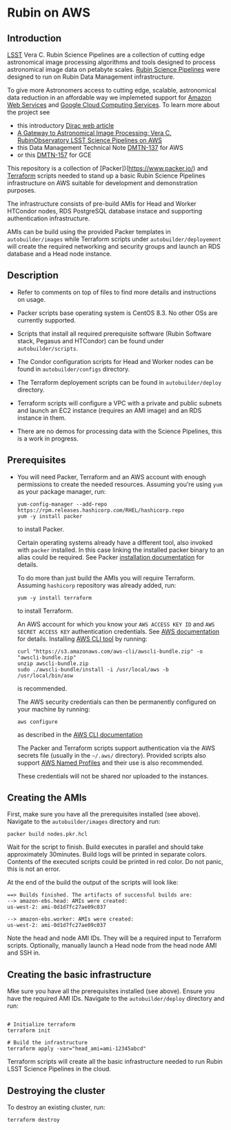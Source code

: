 # Rubin on AWS

## Introduction

[LSST](https://www.lsst.org/) Vera C. Rubin Science Pipelines are a collection 
of cutting edge astronomical image processing algorithms and tools designed to 
process astronomical image data on petabyte scales. [Rubin Science Pipelines](https://www.lsst.io/about/)
were designed to run on Rubin Data Management infrastructure. 

To give more Astronomers access to cutting edge, scalable, astronomical data 
reduction in an affordable way we implemeted support for [Amazon Web Services](https://aws.amazon.com/)
and [Google Cloud Computing Services](https://cloud.google.com/compute). To learn
more about the project see

* this introductory [Dirac web article](https://dirac.astro.washington.edu/lsst-in-the-cloud/) 
* [A Gateway to Astronomical Image Processing: Vera C. RubinObservatory LSST Science Pipelines on AWS](https://arxiv.org/abs/2011.06044)
* this Data Management Technical Note [DMTN-137](https://dmtn-137.lsst.io/) for AWS
* or this [DMTN-157](https://dmtn-157.lsst.io/) for GCE

This repository is a collection of [Packer])(https://www.packer.io/) and [Terraform](https://www.terraform.io/) 
scripts needed to stand up a basic Rubin Science Pipelines infrastructure on AWS
suitable for development and demonstration purposes.

The infrastructure consists of pre-build AMIs for Head and Worker HTCondor nodes,
RDS PostgreSQL database instace and supporting authentication infrastructure. 

AMIs can be build using the provided Packer templates in `autobuilder/images`
while Terraform scripts under `autobuilder/deployement` will create the required
networking and security groups and launch an RDS database and a Head node instance.

## Description

 * Refer to comments on top of files to find more details and instructions
   on usage. 
   
 * Packer scripts base operating system is CentOS 8.3. No other OSs are 
   currently supported. 
   
 * Scripts that install all required prerequisite software (Rubin Software stack, 
   Pegasus and HTCondor) can be found under `autobuilder/scripts`. 
   
 * The Condor configuration scripts for Head and Worker nodes can be found in
   `autobuilder/configs` directory.
   
 * The Terraform deployement scripts can be found in `autobuilder/deploy`
   directory. 
   
 * Terraform scripts will configure a VPC with a private and public subnets and
   launch an EC2 instance (requires an AMI image) and an RDS instance in them.
   
 * There are no demos for processing data with the Science Pipelines, this is
   a work in progress.
 
## Prerequisites

* You will need Packer, Terraform and an AWS account with enough permissions
  to create the needed resources. Assuming you're using `yum` as your package 
  manager, run:

  ```
  yum-config-manager --add-repo https://rpm.releases.hashicorp.com/RHEL/hashicorp.repo
  yum -y install packer
  ```
  to install Packer.
  
  Certain operating systems already have a different tool, also invoked with `packer`
  installed. In this case linking the installed packer binary to an alias could be 
  required. See Packer [installation documentation](https://learn.hashicorp.com/tutorials/packer/getting-started-install#troubleshooting) for details.

  To do more than just build the AMIs you will require Terraform. Assuming
  `hashicorp` repository was already added, run:

  ```
  yum -y install terraform
  ```
  to install Terraform. 
  
  An AWS account for which you know your `AWS ACCESS KEY ID` and `AWS SECRET ACCESS KEY` 
  authentication credentials. See [AWS documentation](https://docs.aws.amazon.com/general/latest/gr/aws-sec-cred-types.html#access-keys-and-secret-access-keys) for details. 
  Installing [AWS CLI tool](https://docs.aws.amazon.com/cli/latest/userguide/install-cliv2-linux.html) by running:
  
  ```
  curl "https://s3.amazonaws.com/aws-cli/awscli-bundle.zip" -o "awscli-bundle.zip"
  unzip awscli-bundle.zip
  sudo ./awscli-bundle/install -i /usr/local/aws -b /usr/local/bin/asw
  ```
  is recommended. 
  
  The AWS security credentials can then be permanently configured on your machine
  by running:
  
  ```
  aws configure
  ```
  as described in the [AWS CLI documentation](https://docs.aws.amazon.com/cli/latest/userguide/cli-configure-quickstart.html)
  
  The Packer and Terraform scripts support authentication via the AWS secrets file
  (usually in the `~/.aws/` directory). Provided scripts also support [AWS Named Profiles](https://docs.aws.amazon.com/cli/latest/userguide/cli-configure-profiles.html)
  and their use is also recommended. 
  
  These credentials will not be shared nor uploaded to the instances.

## Creating the AMIs

First, make sure you have all the prerequisites installed (see above). Navigate
to the `autobuilder/images` directory and run:

```
packer build nodes.pkr.hcl
```

Wait for the script to finish. Build executes in parallel and should take 
approximately 30minutes. Build logs will be printed in separate colors. Contents 
of the executed scripts could be printed in red color. Do not panic, this is not
an error. 

At the end of the build the output of the scripts will look like:

```
==> Builds finished. The artifacts of successful builds are:
--> amazon-ebs.head: AMIs were created:
us-west-2: ami-0d1d7fc27ae09c037

--> amazon-ebs.worker: AMIs were created:
us-west-2: ami-0d1d7fc27ae09c037
```

Note the head and node AMI IDs. They will be a required input to Terraform 
scripts. Optionally, manually launch a Head node from the head node AMI and SSH in.

## Creating the basic infrastructure

Mke sure you have all the prerequisites installed (see above). Ensure you have
the required AMI IDs. Navigate to the `autobuilder/deploy` directory and run:

```

# Initialize terraform
terraform init

# Build the infrastructure
terraform apply -var="head_ami=ami-12345abcd"
```

Terraform scripts will create all the basic infrastructure needed to run Rubin 
LSST Science Pipelines in the cloud. 

## Destroying the cluster

To destroy an existing cluster, run:

```
terraform destroy
```
